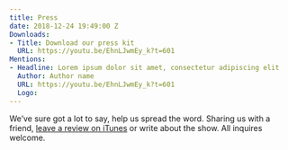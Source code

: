 ```yaml
---
title: Press
date: 2018-12-24 19:49:00 Z
Downloads:
- Title: Download our press kit
  URL: https://youtu.be/EhnLJwmEy_k?t=601
Mentions:
- Headline: Lorem ipsum dolor sit amet, consectetur adipiscing elit
  Author: Author name
  URL: https://youtu.be/EhnLJwmEy_k?t=601
  Logo: 
---
```


We’ve sure got a lot to say, help us spread the word. Sharing us with a friend, [leave a review on iTunes](https://youtu.be/EhnLJwmEy_k?t=601) or write about the show. All inquires welcome.